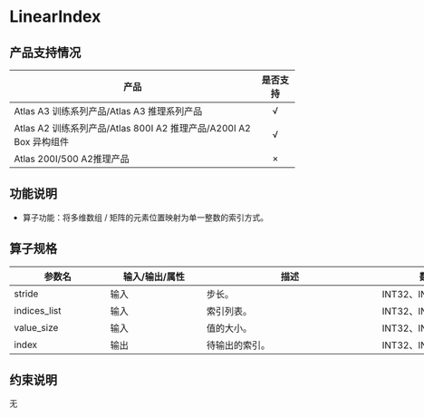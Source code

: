 # LinearIndex

##  产品支持情况

| 产品 | 是否支持 |
| ---- | :----:|
|Atlas A3 训练系列产品/Atlas A3 推理系列产品|√|
|Atlas A2 训练系列产品/Atlas 800I A2 推理产品/A200I A2 Box 异构组件|√|
|Atlas 200I/500 A2推理产品|×|

## 功能说明

- 算子功能：将多维数组 / 矩阵的元素位置映射为单一整数的索引方式。

## 算子规格

<table style="undefined;table-layout: fixed; width: 1576px"><colgroup>
  <col style="width: 170px">
  <col style="width: 170px">
  <col style="width: 310px">
  <col style="width: 212px">
  <col style="width: 100px">
  </colgroup>
  <thead>
    <tr>
      <th>参数名</th>
      <th>输入/输出/属性</th>
      <th>描述</th>
      <th>数据类型</th>
      <th>数据格式</th>
    </tr></thead>
  <tbody>
    <tr>
      <td>stride</td>
      <td>输入</td>
      <td>步长。</td>
      <td>INT32、INT64</td>
      <td>ND</td>
    </tr>
    <tr>
      <td>indices_list</td>
      <td>输入</td>
      <td>索引列表。</td>
      <td>INT32、INT64</td>
      <td>ND</td>
    </tr>
    <tr>
      <td>value_size</td>
      <td>输入</td>
      <td>值的大小。</td>
      <td>INT32、INT64</td>
      <td>ND</td>
    </tr>
    <tr>
      <td>index</td>
      <td>输出</td>
      <td>待输出的索引。</td>
      <td>INT32、INT64</td>
      <td>ND</td>
    </tr>
  </tbody></table>

## 约束说明

无
